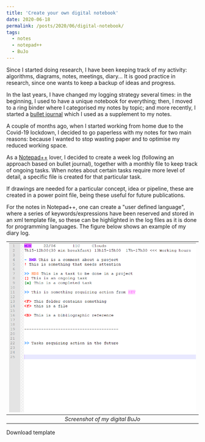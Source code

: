 ```yaml
---
title: 'Create your own digital notebook'
date: 2020-06-18
permalink: /posts/2020/06/digital-notebook/
tags:
  - notes
  - notepad++
  - BuJo
---
```


Since I started doing research, I have been keeping track of my activity: algorithms, diagrams, notes, meetings, diary... It is good practice in research, since one wants to keep a backup of ideas and progress.

In the last years, I have changed my logging strategy several times: in the beginning, I used to have a unique notebook for everything; then, I moved to a ring binder where I categorised my notes by topic; and more recently, I started a [bullet journal](https://bulletjournal.com/) which I used as a supplement to my notes.

A couple of months ago, when I started working from home due to the Covid-19 lockdown, I decided to go paperless with my notes for two main reasons: because I wanted to stop wasting paper and to optimise my reduced working space.

As a [Notepad++](https://notepad-plus-plus.org/) lover, I decided to create a week log (following an approach based on bullet journal), together with a monthly file to keep track of ongoing tasks. When notes about certain tasks require more level of detail, a specific file is created for that particular task.

If drawings are needed for a particular concept, idea or pipeline, these are created in a power point file, being these useful for future publications.

For the notes in Notepad++, one can create a "user defined language", where a series of keywords/expressions have been reserved and stored in an xml template file, so these can be highlighted in the log files as it is done for programming languages. The figure below shows an example of my diary log.

| ![bujo.png](https://github.com/kyq/kyq.github.io/blob/master/_posts/buJo.PNG?raw=true) | 
|:--:| 
| *Screenshot of my digital BuJo* |

Download template



